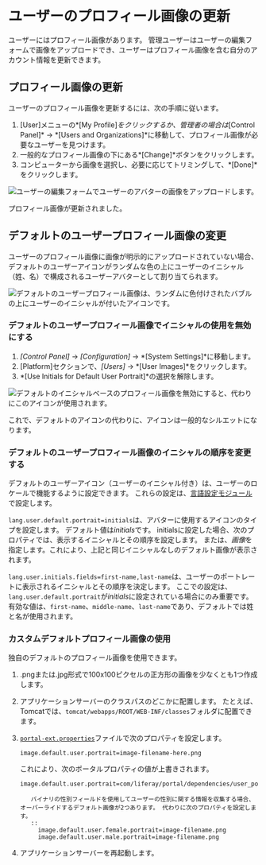 # ユーザーのプロフィール画像の更新

ユーザーにはプロフィール画像があります。 管理ユーザーはユーザーの編集フォームで画像をアップロードでき、ユーザーはプロフィール画像を含む自分のアカウント情報を更新できます。

## プロフィール画像の更新

ユーザーのプロフィール画像を更新するには、次の手順に従います。

1.  [User]メニューの*[My Profile]*をクリックするか、管理者の場合は*[Control Panel]* → *[Users and Organizations]*に移動して、プロフィール画像が必要なユーザーを見つけます。
2.  一般的なプロフィール画像の下にある*[Change]*ボタンをクリックします。
3.  コンピューターから画像を選択し、必要に応じてトリミングして、*[Done]*をクリックします。

![ユーザーの編集フォームでユーザーのアバターの画像をアップロードします。](./updating-user-profile-pictures/images/01.png)

プロフィール画像が更新されました。

## デフォルトのユーザープロフィール画像の変更

ユーザーのプロフィール画像に画像が明示的にアップロードされていない場合、デフォルトのユーザーアイコンがランダムな色の上にユーザーのイニシャル（姓、名）で構成されるユーザーアバターとして割り当てられます。

![デフォルトのユーザープロフィール画像は、ランダムに色付けされたバブルの上にユーザーのイニシャルが付いたアイコンです。](./updating-user-profile-pictures/images/02.png)

### デフォルトのユーザープロフィール画像でイニシャルの使用を無効にする

1.  *[Control Panel]* → *[Configuration]* → *[System Settings]*に移動します。
2.  [Platform]セクションで、*[Users]* → *[User Images]*をクリックします。
3.  *[Use Initials for Default User Portrait]*の選択を解除します。

![デフォルトのイニシャルベースのプロフィール画像を無効にすると、代わりにこのアイコンが使用されます。](./updating-user-profile-pictures/images/03.png)

これで、デフォルトのアイコンの代わりに、アイコンは一般的なシルエットになります。

### デフォルトのユーザープロフィール画像のイニシャルの順序を変更する

デフォルトのユーザーアイコン（ユーザーのイニシャル付き）は、ユーザーのロケールで機能するように設定できます。 これらの設定は、[言語設定モジュール](../../liferay-internals/extending-liferay/adding-a-language.md)で設定します。

`lang.user.default.portrait=initials`は、アバターに使用するアイコンのタイプを設定します。 デフォルト値は*initials*です。 initialsに設定した場合、次のプロパティでは、表示するイニシャルとその順序を設定します。 または、*画像*を指定します。これにより、上記と同じイニシャルなしのデフォルト画像が表示されます。

`lang.user.initials.fields=first-name,last-name`は、ユーザーのポートレートに表示されるイニシャルとその順序を決定します。 ここでの設定は、`lang.user.default.portrait`が*initials*に設定されている場合にのみ重要です。 有効な値は、`first-name`、`middle-name`、`last-name`であり、デフォルトでは姓と名が使用されます。

### カスタムデフォルトプロフィール画像の使用

独自のデフォルトのプロフィール画像を使用できます。

1.  .pngまたは.jpg形式で100x100ピクセルの正方形の画像を少なくとも1つ作成します。

2.  アプリケーションサーバーのクラスパスのどこかに配置します。 たとえば、Tomcatでは、`tomcat/webapps/ROOT/WEB-INF/classes`フォルダに配置できます。

3.  [`portal-ext.properties`](../../installation-and-upgrades/reference/portal-properties.md)ファイルで次のプロパティを設定します。

    ``` properties
    image.default.user.portrait=image-filename-here.png
    ```

    これにより、次のポータルプロパティの値が上書きされます。

    ``` properties
    image.default.user.portrait=com/liferay/portal/dependencies/user_portrait.png
    ```

    ``` tip::
       バイナリの性別フィールドを使用してユーザーの性別に関する情報を収集する場合、オーバーライドするデフォルト画像が2つあります。 代わりに次のプロパティを設定します。
       ::
         image.default.user.female.portrait=image-filename.png
         image.default.user.male.portrait=image-filename.png
    ```

4.  アプリケーションサーバーを再起動します。

<!-- ## Related Information

* link
* link -->
